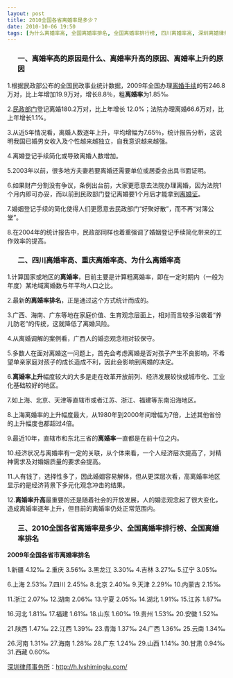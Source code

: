 ```yaml
---
layout: post
title: 2010全国各省离婚率是多少？
date: 2010-10-06 19:50
tags: [为什么离婚率高, 全国离婚率排名, 全国离婚率排行榜, 四川离婚率高, 深圳离婚律师咨询, 离婚率, 离婚率上升的原因, 离婚率升高的原因, 离婚率高的原因是什么, 重庆离婚率高]
---
```

<ol>
<h3>一、离婚率高的原因是什么、离婚率升高的原因、离婚率上升的原因</h3>
</ol>
1.根据民政部公布的全国民政事业统计数据，2009年全国办理<a href="http://h.lvshiminglu.com/law/tag/%E7%A6%BB%E5%A9%9A%E6%89%8B%E7%BB%AD" target="_blank">离婚手续</a>的有246.8万对，比上年增加19.9万对，增长8.8％，粗<strong>离婚率</strong>为1.85‰

2.<a href="http://h.lvshiminglu.com/law/174.html" target="_blank">民政部门</a>登记离婚180.2万对，比上年增长 12.0%；法院办理离婚66.6万对，比上年增长1.1%。

3.从近5年情况看，离婚人数逐年上升，平均增幅为7.65％，统计报告分析，这说明我国已婚男女收入及个性越来越独立，自我意识越来越强。

4.离婚登记手续简化或导致离婚人数增加。

5.2003年以前，很多地方夫妻若要离婚还需要单位或居委会出具书面证明。

6.如果财产分割没有争议，条例出台前，大家更愿意去法院办理离婚，因为法院1个月内即可办妥，而以前到民政部门登记离婚要1个月后才能拿到<a href="http://h.lvshiminglu.com/law/174.html" target="_blank">离婚证</a>。

7.婚姻登记手续的简化使得人们更愿意去民政部门“好聚好散”，而不再“对簿公堂”。

8.在2004年的统计报告中，民政部同样也着重强调了婚姻登记手续简化带来的工作效率的提高。
<ol>
<h3>二、四川离婚率高、重庆离婚率高、为什么离婚率高</h3>
</ol>
1.计算国家或地区的<strong>离婚率</strong>，目前主要是计算粗离婚率，即在一定时期内（一般为年度）某地域离婚数与年平均人口之比。

2.最新<strong>的离婚率排名</strong>，正是通过这个方式统计而成的。

3.广西、海南、广东等地在家庭价值、生育观念层面上，相对而言较多沿袭着“养儿防老”的传统，这就降低了离婚风险。

4.从离婚调解的案例看，广西人的婚恋观念相对较保守。

5.多数人在面对离婚这一问题上，首先会考虑离婚是否对孩子产生不良影响，不希望单亲家庭对孩子的成长造成不利，因此会影响到离婚的决定。

6.<strong>离婚率上升</strong>幅度较大的大多是走在改革开放前列、经济发展较快或城市化、工业化基础较好的地区。

7.如上海、北京、天津等直辖市或者江苏、浙江、福建等东南沿海地区。

8.上海离婚率的上升幅度最大，从1980年到2000年间增幅为7倍，上述其他省份的上升幅度也都超过4倍。

9.最近10年，直辖市和东北三省的<strong>离婚率</strong>一直都是在前十位之内。

10.经济状况与离婚率有一定的关联，从个体来看，一个人经济层次提高了，对精神需求及对婚姻质量的要求会提高。

11.人有钱了，选择性多了，因此婚姻容易解体，但从更深层次看，高离婚率地区显示的是经济背景下多元化观念冲击的结果。

12.<strong>离婚率升高</strong>最重要的还是随着社会的开放发展，人的婚恋观念起了很大变化，造成离婚率逐年上升，但目前的离婚率仍处正常范围内。
<ol>
<h3>三、2010全国各省离婚率是多少、全国离婚率排行榜、全国离婚率排名</h3>
</ol>
<strong>2009年全国各省市离婚率排名</strong>

1.新疆 4.12‰
2.重庆 3.56‰
3.黑龙江 3.30‰
4.吉林 3.27‰
5.辽宁 3.05‰

6.上海 2.53‰
7.四川 2.45‰
8.北京 2.40‰
9.天津 2.29‰
10.内蒙古 2.15‰

11.浙江 2.07‰
12.湖南 2.06‰
13.宁夏 2.05‰
14.湖北 1.91‰
15.江苏 1.87‰

16.河北 1.81‰
17.福建 1.61‰
18.山东 1.60‰
19.贵州 1.53‰
20.安徽 1.52‰

21.陕西 1.47‰
22.江西 1.39‰
23.青海 1.37‰
24.广西 1.36‰
25.云南 1.34‰

26.河南 1.31‰
27.海南 1.28‰
28.广东 1.24‰
29.山西 1.14‰
30.甘肃 0.94‰
31.西藏 0.60‰

<a href="http://h.lvshiminglu.com/">深圳律师事务所</a>：<a href="http://h.lvshiminglu.com/">http://h.lvshiminglu.com/</a>

